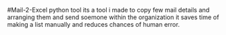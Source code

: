 #Mail-2-Excel python tool
its a tool i made to copy few mail details and arranging them and send soemone within the organization it saves time of making a list manually and reduces chances of human error. 
